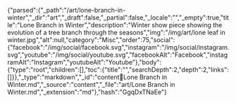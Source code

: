 {"parsed":{"_path":"/art/lone-branch-in-winter","_dir":"art","_draft":false,"_partial":false,"_locale":"","_empty":true,"title":"Lone Branch in Winter","description":"Winter show piece showing the evolution of a tree branch through the seasons","img":"/img/art/lone leaf in winter.jpg","alt":null,"category":"Misc","order":75,"social":{"facebook":"/img/social/facebook.svg","instagram":"/img/social/instagram.svg","youtube":"/img/social/youtube.svg","facebookAlt":"Facebook","instagramAlt":"Instagram","youtubeAlt":"Youtube"},"body":{"type":"root","children":[],"toc":{"title":"","searchDepth":2,"depth":2,"links":[]}},"_type":"markdown","_id":"content:art:Lone Branch in Winter.md","_source":"content","_file":"art/Lone Branch in Winter.md","_extension":"md"},"hash":"GgqDxTNaEe"}